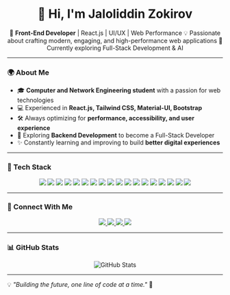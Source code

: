 <h1 align="center">👋 Hi, I'm Jaloliddin Zokirov</h1>

<p align="center">
🚀 <b>Front-End Developer</b> | React.js | UI/UX | Web Performance  
💡 Passionate about crafting modern, engaging, and high-performance web applications  
🌱 Currently exploring Full-Stack Development & AI  
</p>

---

### 🌍 About Me  
- 🎓 **Computer and Network Engineering student** with a passion for web technologies  
- 💻 Experienced in **React.js, Tailwind CSS, Material-UI, Bootstrap**  
- 🛠️ Always optimizing for **performance, accessibility, and user experience**  
- 🎯 Exploring **Backend Development** to become a Full-Stack Developer  
- ✨ Constantly learning and improving to build **better digital experiences**  

---

### 🚀 Tech Stack  
<p align="center">
  <img src="https://img.shields.io/badge/Node.js-393?style=flat-square&logo=node.js&logoColor=white" />
  <img src="https://img.shields.io/badge/GitHub-181717?style=flat-square&logo=github&logoColor=white" />
  <img src="https://img.shields.io/badge/Python-3776AB?style=flat-square&logo=python&logoColor=white" />
  <img src="https://img.shields.io/badge/JavaScript-F7DF1E?style=flat-square&logo=javascript&logoColor=black" />
  <img src="https://img.shields.io/badge/Express.js-000000?style=flat-square&logo=express&logoColor=white" />
  <img src="https://img.shields.io/badge/Firebase-FFCA28?style=flat-square&logo=firebase&logoColor=black" />
  <img src="https://img.shields.io/badge/C-00599C?style=flat-square&logo=c&logoColor=white" />
  <img src="https://img.shields.io/badge/Java-ED8B00?style=flat-square&logo=openjdk&logoColor=white" />
  <img src="https://img.shields.io/badge/React-20232A?style=flat-square&logo=react&logoColor=61DAFB" />
  <img src="https://img.shields.io/badge/Bootstrap-7952B3?style=flat-square&logo=bootstrap&logoColor=white" />
  <img src="https://img.shields.io/badge/Material--UI-0081CB?style=flat-square&logo=mui&logoColor=white" />
  <img src="https://img.shields.io/badge/MySQL-4479A1?style=flat-square&logo=mysql&logoColor=white" />
  <img src="https://img.shields.io/badge/Flask-000000?style=flat-square&logo=flask&logoColor=white" />
  <img src="https://img.shields.io/badge/HTML5-E34F26?style=flat-square&logo=html5&logoColor=white" />
  <img src="https://img.shields.io/badge/CSS3-1572B6?style=flat-square&logo=css3&logoColor=white" />
  <img src="https://img.shields.io/badge/VSCode-007ACC?style=flat-square&logo=visualstudiocode&logoColor=white" />
  <img src="https://img.shields.io/badge/Figma-F24E1E?style=flat-square&logo=figma&logoColor=white" />
  <img src="https://img.shields.io/badge/Git-F05032?style=flat-square&logo=git&logoColor=white" />
</p>

---

### 🔗 Connect With Me 
<p align="center">
  <a href="https://jaloliddindev.uz" target="_blank">
    <img src="https://img.shields.io/badge/-Portfolio-0A66C2?style=for-the-badge&logo=globe&logoColor=white" />
  </a>
  <a href="https://www.linkedin.com/in/jaloliddin-zokirov-4869b0276/" target="_blank">
    <img src="https://img.shields.io/badge/-LinkedIn-0077B5?style=for-the-badge&logo=linkedin&logoColor=white" />
  </a>
  <a href="https://t.me/Zokirov_Jaloliddin" target="_blank">
    <img src="https://img.shields.io/badge/-Telegram-26A5E4?style=for-the-badge&logo=telegram&logoColor=white" />
  </a>
  <a href="mailto:jaloliddinzokirov.dev@gmail.com" target="_blank">
    <img src="https://img.shields.io/badge/-Email-D14836?style=for-the-badge&logo=gmail&logoColor=white" />
  </a>
</p>

---

### 📊 GitHub Stats  
<p align="center">
  <img src="https://github-readme-stats.vercel.app/api?username=Jaloliddin-Zokirov&show_icons=true&theme=dark" alt="GitHub Stats" />
</p>

---

💡 *"Building the future, one line of code at a time."* 🚀 
